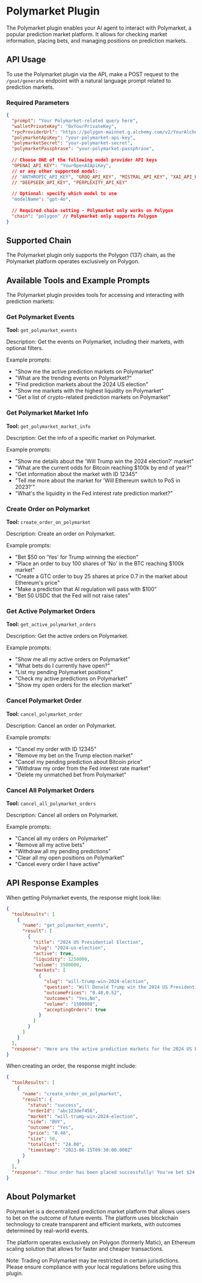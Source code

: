 # Polymarket Plugin

The Polymarket plugin enables your AI agent to interact with Polymarket, a popular prediction market platform. It allows for checking market information, placing bets, and managing positions on prediction markets.

## API Usage

To use the Polymarket plugin via the API, make a POST request to the `/goat/generate` endpoint with a natural language prompt related to prediction markets.

### Required Parameters

```json
{
  "prompt": "Your Polymarket-related query here",
  "walletPrivateKey": "0xYourPrivateKey",
  "rpcProviderUrl": "https://polygon-mainnet.g.alchemy.com/v2/YourAlchemyKey",
  "polymarketApiKey": "your-polymarket-api-key",
  "polymarketSecret": "your-polymarket-secret",
  "polymarketPassphrase": "your-polymarket-passphrase",
  
  // Choose ONE of the following model provider API keys
  "OPENAI_API_KEY": "YourOpenAIApiKey",
  // or any other supported model:
  // "ANTHROPIC_API_KEY", "GROQ_API_KEY", "MISTRAL_API_KEY", "XAI_API_KEY", 
  // "DEEPSEEK_API_KEY", "PERPLEXITY_API_KEY"
  
  // Optional: specify which model to use
  "modelName": "gpt-4o",
  
  // Required chain setting - Polymarket only works on Polygon
  "chain": "polygon" // Polymarket only supports Polygon
}
```

## Supported Chain

The Polymarket plugin only supports the Polygon (137) chain, as the Polymarket platform operates exclusively on Polygon.

## Available Tools and Example Prompts

The Polymarket plugin provides tools for accessing and interacting with prediction markets:

### Get Polymarket Events

**Tool:** `get_polymarket_events`

Description: Get the events on Polymarket, including their markets, with optional filters.

Example prompts:
- "Show me the active prediction markets on Polymarket"
- "What are the trending events on Polymarket?"
- "Find prediction markets about the 2024 US election"
- "Show me markets with the highest liquidity on Polymarket"
- "Get a list of crypto-related prediction markets on Polymarket"

### Get Polymarket Market Info

**Tool:** `get_polymarket_market_info`

Description: Get the info of a specific market on Polymarket.

Example prompts:
- "Show me details about the 'Will Trump win the 2024 election?' market"
- "What are the current odds for Bitcoin reaching $100k by end of year?"
- "Get information about the market with ID 12345"
- "Tell me more about the market for 'Will Ethereum switch to PoS in 2023?'"
- "What's the liquidity in the Fed interest rate prediction market?"

### Create Order on Polymarket

**Tool:** `create_order_on_polymarket`

Description: Create an order on Polymarket.

Example prompts:
- "Bet $50 on 'Yes' for Trump winning the election"
- "Place an order to buy 100 shares of 'No' in the BTC reaching $100k market"
- "Create a GTC order to buy 25 shares at price 0.7 in the market about Ethereum's price"
- "Make a prediction that AI regulation will pass with $100"
- "Bet 50 USDC that the Fed will not raise rates"

### Get Active Polymarket Orders

**Tool:** `get_active_polymarket_orders`

Description: Get the active orders on Polymarket.

Example prompts:
- "Show me all my active orders on Polymarket"
- "What bets do I currently have open?"
- "List my pending Polymarket positions"
- "Check my active predictions on Polymarket"
- "Show my open orders for the election market"

### Cancel Polymarket Order

**Tool:** `cancel_polymarket_order`

Description: Cancel an order on Polymarket.

Example prompts:
- "Cancel my order with ID 12345"
- "Remove my bet on the Trump election market"
- "Cancel my pending prediction about Bitcoin price"
- "Withdraw my order from the Fed interest rate market"
- "Delete my unmatched bet from Polymarket"

### Cancel All Polymarket Orders

**Tool:** `cancel_all_polymarket_orders`

Description: Cancel all orders on Polymarket.

Example prompts:
- "Cancel all my orders on Polymarket"
- "Remove all my active bets"
- "Withdraw all my pending predictions"
- "Clear all my open positions on Polymarket"
- "Cancel every order I have active"

## API Response Examples

When getting Polymarket events, the response might look like:

```json
{
  "toolResults": [
    {
      "name": "get_polymarket_events",
      "result": [
        {
          "title": "2024 US Presidential Election",
          "slug": "2024-us-election",
          "active": true,
          "liquidity": 1250000,
          "volume": 3500000,
          "markets": [
            {
              "slug": "will-trump-win-2024-election",
              "question": "Will Donald Trump win the 2024 US Presidential Election?",
              "outcomePrices": "0.48,0.52",
              "outcomes": "Yes,No",
              "volume": "1500000",
              "acceptingOrders": true
            }
          ]
        }
      ]
    }
  ],
  "response": "Here are the active prediction markets for the 2024 US Election. The market 'Will Donald Trump win the 2024 US Presidential Election?' shows Trump with a 48% chance of winning (Yes at $0.48, No at $0.52). The market has $1.5M in volume and is currently accepting orders."
}
```

When creating an order, the response might include:

```json
{
  "toolResults": [
    {
      "name": "create_order_on_polymarket",
      "result": {
        "status": "success",
        "orderId": "abc123def456",
        "market": "will-trump-win-2024-election",
        "side": "BUY",
        "outcome": "Yes",
        "price": "0.48",
        "size": 50,
        "totalCost": "24.00",
        "timestamp": "2023-06-15T09:30:00.000Z"
      }
    }
  ],
  "response": "Your order has been placed successfully! You've bet $24.00 to buy 50 shares of 'Yes' at $0.48 per share in the 'Will Trump win the 2024 election?' market. If the outcome is Yes, you'll receive $50 (for a profit of $26.00)."
}
```

## About Polymarket

Polymarket is a decentralized prediction market platform that allows users to bet on the outcome of future events. The platform uses blockchain technology to create transparent and efficient markets, with outcomes determined by real-world events.

The platform operates exclusively on Polygon (formerly Matic), an Ethereum scaling solution that allows for faster and cheaper transactions.

Note: Trading on Polymarket may be restricted in certain jurisdictions. Please ensure compliance with your local regulations before using this plugin. 